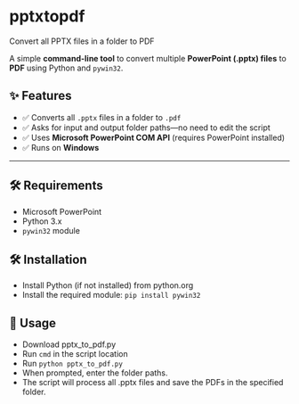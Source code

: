 # pptxtopdf
Convert all PPTX files in a folder to PDF

A simple **command-line tool** to convert multiple **PowerPoint (.pptx) files** to **PDF** using Python and `pywin32`.

## ✨ Features
- ✅ Converts all `.pptx` files in a folder to `.pdf`
- ✅ Asks for input and output folder paths—no need to edit the script
- ✅ Uses **Microsoft PowerPoint COM API** (requires PowerPoint installed)
- ✅ Runs on **Windows**

---

## 🛠 Requirements
- Microsoft PowerPoint
- Python 3.x  
- `pywin32` module

## 🛠 Installation
- Install Python (if not installed) from python.org
- Install the required module: `pip install pywin32`

## 🚀 Usage

- Download pptx_to_pdf.py
- Run `cmd` in the script location
- Run `python pptx_to_pdf.py`
- When prompted, enter the folder paths.
- The script will process all .pptx files and save the PDFs in the specified folder.



 

